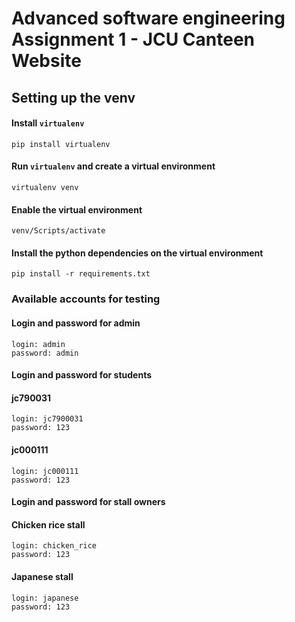 # Advanced software engineering Assignment 1 - JCU Canteen Website

## Setting up the venv

#### Install `virtualenv`
```
pip install virtualenv
```
#### Run `virtualenv` and create a virtual environment
```
virtualenv venv
```
#### Enable the virtual environment
```
venv/Scripts/activate
```
#### Install the python dependencies on the virtual environment
```
pip install -r requirements.txt
```

### Available accounts for testing

#### Login and password for admin

```
login: admin
password: admin
```

#### Login and password for students

#### jc790031
```
login: jc7900031
password: 123
```

#### jc000111
```
login: jc000111
password: 123
```

#### Login and password for stall owners

#### Chicken rice stall
```
login: chicken_rice
password: 123
```

#### Japanese stall
```
login: japanese
password: 123
```
